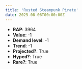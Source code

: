 ```yaml
---
title: 'Rusted Steampunk Pirate'
date: 2025-08-06T00:00:00Z
---
```

- **RAP**: 3964
- **Value**: -1
- **Demand level**: -1
- **Trend**: -1
- **Projected?**: True
- **Hyped?**: True
- **Rare?**: True
